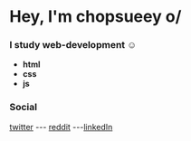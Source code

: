 ﻿# Hey, I'm chopsueey o/



 ### I study web-development :relaxed:
 - **html** 
 - **css**
 - **js**
 ### Social
[twitter](www.twitter.com "twitter") --- [reddit](www.twitter.com) ---[linkedIn](www.twitter.com)



<!---
chopsueey/chopsueey is a ✨ special ✨ repository because its `README.md` (this file) appears on your GitHub profile.
You can click the Preview link to take a look at your changes.
--->

